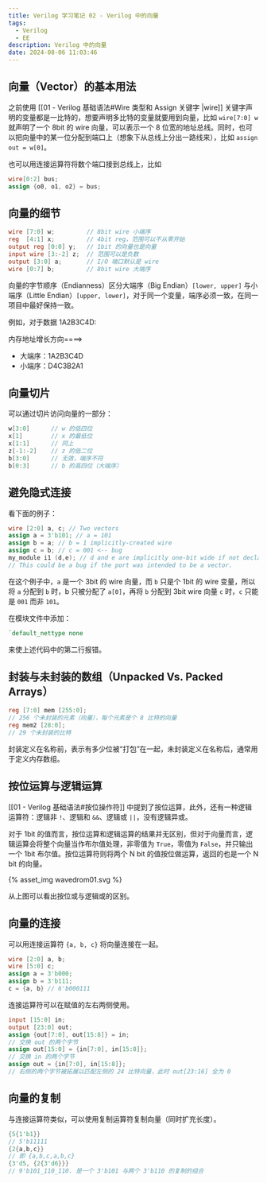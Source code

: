 ```yaml
---
title: Verilog 学习笔记 02 - Verilog 中的向量
tags:
  - Verilog
  - EE
description: Verilog 中的向量
date: 2024-08-06 11:03:46
---
```



## 向量（Vector）的基本用法

之前使用 [[01 - Verilog 基础语法#Wire 类型和 Assign 关键字 |wire]] 关键字声明的变量都是一比特的，想要声明多比特的变量就要用到向量，比如 `wire[7:0] w` 就声明了一个 8bit 的 wire 向量，可以表示一个 8 位宽的地址总线。同时，也可以把向量中的某一位分配到端口上（想象下从总线上分出一路线来），比如 `assign out = w[0]`。

也可以用连接运算符将数个端口接到总线上，比如

```verilog
wire[0:2] bus;
assign {o0, o1, o2} = bus;
```

## 向量的细节

```verilog
wire [7:0] w;         // 8bit wire 小端序
reg  [4:1] x;         // 4bit reg，范围可以不从零开始
output reg [0:0] y;   // 1bit 的向量也是向量
input wire [3:-2] z;  // 范围可以是负数
output [3:0] a;       // I/O 端口默认是 wire
wire [0:7] b;         // 8bit wire 大端序
```

向量的字节顺序（Endianness）区分大端序（Big Endian）`[lower, upper]` 与小端序（Little Endian）`[upper, lower]`，对于同一个变量，端序必须一致，在同一项目中最好保持一致。

例如，对于数据 1A2B3C4D:

内存地址增长方向====>

- 大端序：1A2B3C4D
- 小端序：D4C3B2A1

## 向量切片

可以通过切片访问向量的一部分：

```verilog
w[3:0]      // w 的低四位
x[1]        // x 的最低位
x[1:1]      // 同上
z[-1:-2]    // z 的低二位
b[3:0]      // 无效，端序不符
b[0:3]      // b 的高四位（大端序）
```

## 避免隐式连接

看下面的例子：

```verilog
wire [2:0] a, c; // Two vectors 
assign a = 3'b101; // a = 101 
assign b = a; // b = 1 implicitly-created wire 
assign c = b; // c = 001 <-- bug 
my_module i1 (d,e); // d and e are implicitly one-bit wide if not declared.  
// This could be a bug if the port was intended to be a vector.
```

在这个例子中，`a` 是一个 3bit 的 wire 向量，而 `b` 只是个 1bit 的 wire 变量，所以将 `a` 分配到 `b` 时，b 只被分配了 `a[0]`，再将 `b` 分配到 3bit wire 向量 `c` 时，`c` 只能是 `001` 而非 `101`。

在模块文件中添加：

```verilog
`default_nettype none
```

来使上述代码中的第二行报错。

## 封装与未封装的数组（Unpacked Vs. Packed Arrays）

```verilog
reg [7:0] mem [255:0];
// 256 个未封装的元素（向量），每个元素是个 8 比特的向量
reg mem2 [28:0];
// 29 个未封装的比特
```

封装定义在名称前，表示有多少位被“打包”在一起，未封装定义在名称后，通常用于定义内存数组。

## 按位运算与逻辑运算

[[01 - Verilog 基础语法#按位操作符]] 中提到了按位运算，此外，还有一种逻辑运算符：逻辑非 `!`、逻辑和 `&&`、逻辑或 `||`，没有逻辑异或。

对于 1bit 的值而言，按位运算和逻辑运算的结果并无区别，但对于向量而言，逻辑运算会将整个向量当作布尔值处理，非零值为 `True`，零值为 `False`，并只输出一个 1bit 布尔值。按位运算符则将两个 N bit 的值按位做运算，返回的也是一个 N bit 的向量。

{% asset_img wavedrom01.svg %}

从上图可以看出按位或与逻辑或的区别。

## 向量的连接

可以用连接运算符 `{a, b, c}` 将向量连接在一起。

```verilog
wire [2:0] a, b;
wire [5:0] c;
assign a = 3'b000;
assign b = 3'b111;
c = {a, b} // 6'b000111
```

连接运算符可以在赋值的左右两侧使用。

```verilog
input [15:0] in;
output [23:0] out;
assign {out[7:0], out[15:8]} = in;
// 交换 out 的两个字节
assign out[15:0] = {in[7:0], in[15:8]};
// 交换 in 的两个字节
assign out = {in[7:0], in[15:8]};
// 右侧的两个字节被拓展以匹配左侧的 24 比特向量，此时 out[23:16] 全为 0
```

## 向量的复制

与连接运算符类似，可以使用复制运算符复制向量（同时扩充长度）。

```verilog
{5{1'b1}}
// 5'b11111
{2{a,b,c}}
// 即 {a,b,c,a,b,c}
{3'd5, {2{3'd6}}}
// 9'b101_110_110. 是一个 3'b101 与两个 3'b110 的复制的组合
```
